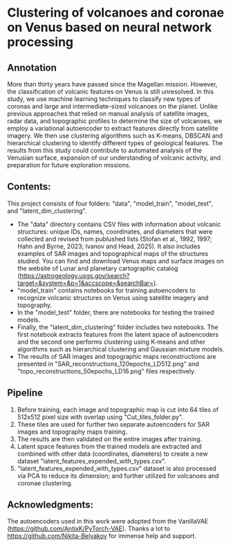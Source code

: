# Clustering of volcanoes and coronae on Venus based on neural network processing
## Annotation
More than thirty years have passed since the Magellan mission. However, the classification of volcanic features on Venus is still unresolved. In this study, we use machine learning techniques to classify new types of coronas and large and intermediate-sized volcanoes on the planet. Unlike previous approaches that relied on manual analysis of satellite images, radar data, and topographic profiles to determine the size of volcanoes, we employ a variational autoencoder to extract features directly from satellite imagery. We then use clustering algorithms such as K-means, DBSCAN and hierarchical clustering to identify different types of geological features. The results from this study could contribute to automated analysis of the Venusian surface, expansion of our understanding of volcanic activity, and preparation for future exploration missions.

## Contents:
This project consists of four folders: "data", "model_train", "model_test", and "latent_dim_clustering".
* The "data" directory contains CSV files with information about volcanic structures: unique IDs, names, coordinates, and diameters that were collected and revised from publushed lists (Stofan et al., 1992, 1997; Hahn and Byrne, 2023; Ivanov and Head, 2025). It also includes examples of SAR images and topographical maps of the structures studied. You can find and download Venus maps and surface images on the website of Lunar and planetary cartographic catalog (https://astrogeology.usgs.gov/search?target=&system=&p=1&accscope=&searchBar=).
* "model_train" contains notebooks for training autoencoders to recognize volcanic structures on Venus using satellite imagery and topography.
* In the "model_test" folder, there are notebooks for testing the trained models.
* Finally, the "latent_dim_clustering" folder includes two notebooks. The first notebook extracts features from the latent space of autoencoders and the second one performs clustering using K-means and other algorithms such as hierarchical clustering and Gaussian mixture models.
* The results of SAR images and topographic maps reconstructions are presented in "SAR_reconstructions_120epochs_LD512.png" and "topo_reconstructions_50epochs_LD16.png" files respectively.
## Pipeline
1) Before training, each image and topographic map is cut into 64 tiles of 512x512 pixel size with overlap using "Cut_tiles_folder.py".
2) These tiles are used for further two separate autoencoders for SAR images and topography maps training.
3) The results are then validated on the entire images after training.
4) Latent space features from the trained models are extracted and combined with other data (coordinates, diameters) to create a new dataset "latent_features_expended_with_types.csv".
5) "latent_features_expended_with_types.csv" dataset is also processed via PCA to reduce its dimension; and further utilized for volcanoes and coronae clustering.
## Acknowledgments:
The autoencoders used in this work were adopted from the VanillaVAE (https://github.com/AntixK/PyTorch-VAE). Thanks a lot to https://github.com/Nikita-Belyakov for immense help and support.
